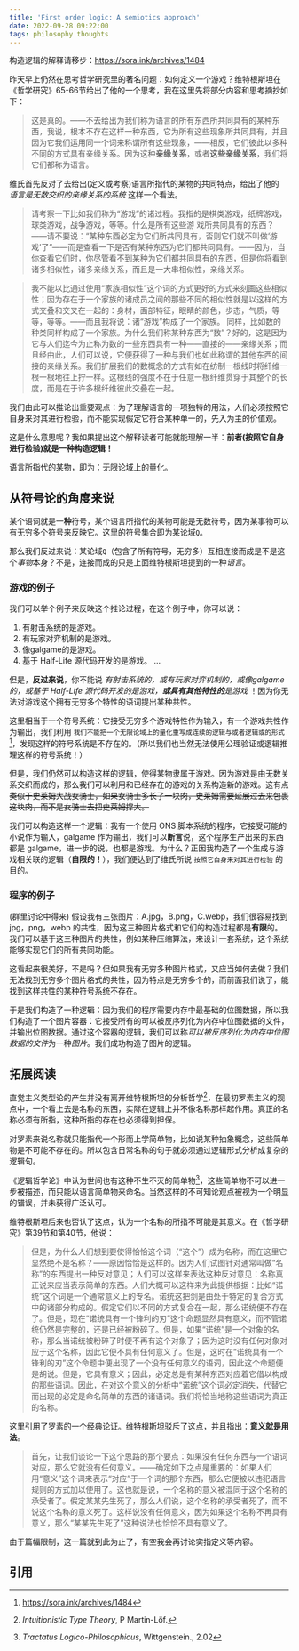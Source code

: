 ```yaml
---
title: 'First order logic: A semiotics approach'
date: 2022-09-28 09:22:00
tags: philosophy thoughts
---
```


构造逻辑的解释请移步：<https://sora.ink/archives/1484>

昨天早上仍然在思考哲学研究里的著名问题：如何定义一个游戏？维特根斯坦在《哲学研究》65-66节给出了他的一个思考，我在这里先将部分内容和思考摘抄如下：

> 这是真的。——不去给出为我们称为语言的所有东西所共同具有的某种东西，我说，根本不存在这样一种东西，它为所有这些现象所共同具有，并且因为它我们运用同一个词来称谓所有这些现象，——相反，它们彼此以多种不同的方式具有亲缘关系。因为这种**亲缘关系**，或者**这些亲缘关系**，我们将它们都称为语言。

维氏首先反对了去给出(定义或考察)语言所指代的某物的共同特点，给出了他的 _语言是无数交织的亲缘关系的系统_ 这样一个看法。

> 请考察一下比如我们称为“游戏”的诸过程。我指的是棋类游戏，纸牌游戏，球类游戏，战争游戏，等等。什么是所有这些游 戏所共同具有的东西？——请不要说：“某种东西必定为它们所共同具有，否则它们就不叫做‘游戏’了”——而是查看一下是否有某种东西为它们都共同具有。——因为，当你查看它们时，你尽管看不到某种为它们都共同具有的东西，但是你将看到诸多相似性，诸多亲缘关系，而且是一大串相似性，亲缘关系。

> 我不能以比通过使用“家族相似性”这个词的方式更好的方式来刻画这些相似性；因为存在于一个家族的诸成员之间的那些不同的相似性就是以这样的方式交叠和交叉在一起的：身材，面部特征，眼睛的颜色，步态，气质，等等，等等。——而且我将说：诸“游戏”构成了一个家族。 同样，比如数的种类同样构成了一个家族。为什么我们称某种东西为“数”？好的，这是因为它与人们迄今为止称为数的一些东西具有一种——直接的——亲缘关系；而且经由此，人们可以说，它便获得了一种与我们也如此称谓的其他东西的间接的亲缘关系。我们扩展我们的数概念的方式有如在纺制一根线时将纤维一根一根地往上拧一样。这根线的强度不在于任意一根纤维贯穿于其整个的长度，而是在于许多根纤维彼此交叠在一起。

我们由此可以推论出重要观点：为了理解语言的一项独特的用法，人们必须按照它自身来对其进行检验，而不能实现假定它符合某种单一的，先入为主的价值观。

这是什么意思呢？我如果提出这个解释读者可能就能理解一半：**前者(按照它自身进行检验)就是一种构造逻辑！**

语言所指代的某物，即为：无限论域上的量化。

## 从符号论的角度来说

某个语词就是一**种**符号，某个语言所指代的某物可能是无数符号，因为某事物可以有无穷多个符号来反映它。这里的符号集合即为某论域`Q`。

那么我们反过来说：某论域`Q`（包含了所有符号，无穷多）互相连接而成是不是这个*事物*本身？不是，连接而成的只是上面维特根斯坦提到的一种*语言*。

### 游戏的例子

我们可以举个例子来反映这个推论过程，在这个例子中，你可以说：

1. 有射击系统的是游戏。
2. 有玩家对弈机制的是游戏。
3. 像galgame的是游戏。
4. 基于 Half-Life 源代码开发的是游戏。
...

但是，**反过来说**，你不能说 _有射击系统的，或有玩家对弈机制的，或像galgame的，或基于 Half-Life 源代码开发的是游戏，**或具有其他特性的**是游戏_ ！因为你无法对游戏这个拥有无穷多个特性的语词提出某种共性。

这里相当于一个符号系统：它接受无穷多个游戏特性作为输入，有一个游戏共性作为输出，我们利用 `我们不能把一个无限论域上的量化重写成连续的逻辑与或者逻辑或的形式` [^1]，发现这样的符号系统是不存在的。（所以我们也当然无法使用公理验证或逻辑推理这样的符号系统！）

但是，我们仍然可以构造这样的逻辑，使得某物隶属于游戏。因为游戏是由无数关系交织而成的，那么我们可以利用和已经存在的游戏的关系构造新的游戏。~~这有点类似于史莱姆大战女骑士，如果女骑士多长了一块肉，史莱姆需要延展过去来包裹这块肉，而不是女骑士去把史莱姆撑大。~~

我们可以构造这样一个逻辑：我有一个使用 ONS 脚本系统的程序，它接受可能的小说作为输入，galgame 作为输出，我们可以**断言**说，这个程序生产出来的东西都是 galgame，进一步的说，也都是游戏。为什么？正因我构造了一个生成与游戏相关联的逻辑（**自限的！**），我们便达到了维氏所说 `按照它自身来对其进行检验` 的目的。

### 程序的例子

(群里讨论中得来) 假设我有三张图片：A.jpg，B.png，C.webp，我们很容易找到 jpg，png，webp 的共性，因为这三种图片格式和它们的构造过程都是**有限**的。我们可以基于这三种图片的共性，例如某种压缩算法，来设计一套系统，这个系统能够实现它们的所有共同功能。

这看起来很美好，不是吗？但如果我有无穷多种图片格式，又应当如何去做？我们无法找到无穷多个图片格式的共性，因为特点是无穷多个的，而前面我们说了，能找到这样共性的某种符号系统不存在。

于是我们构造了一种逻辑：因为我们的程序需要内存中最基础的位图数据，所以我们构造了一个图片容器：它接受所有的可以被反序列化为内存中位图数据的文件，并输出位图数据。通过这个容器的逻辑，我们可以称*可以被反序列化为内存中位图数据的文件*为一种*图片*。我们成功构造了图片的逻辑。

## 拓展阅读

直觉主义类型论的产生并没有离开维特根斯坦的分析哲学[^2]，在最初罗素主义的观点中，一个看上去是名称的东西，实际在逻辑上并不像名称那样起作用。真正的名称必须有所指，这种所指的存在也必须得到担保。

对罗素来说名称就只能指代一个形而上学简单物，比如说某种抽象概念，这些简单物是不可能不存在的。所以包含日常名称的句子就必须通过逻辑形式分析成复杂的逻辑句。

《逻辑哲学论》中认为世间也有这种不生不灭的简单物[^3]，这些简单物不可以进一步被描述，而只能以语言简单物来命名。当然这样的不可知论观点被视为一个明显的错误，并未获得广泛认可。

维特根斯坦后来也否认了这点，认为一个名称的所指不可能是其意义。在《哲学研究》第39节和第40节，他说：

> 但是，为什么人们想到要使得恰恰这个词（“这个”）成为名称，而在这里它显然绝不是名称？——原因恰恰是这样的。因为人们试图针对通常叫做“名称”的东西提出一种反对意见；人们可以这样来表达这种反对意见：名称真正说来应当表示简单的东西。人们大概可以这样来为此提供根据：比如“诺统”这个词是一个通常意义上的专名。诺统这把剑是由处于特定的复合方式中的诸部分构成的。假定它们以不同的方式复合在一起，那么诺统便不存在了。但是，现在“诺统具有一个锋利的刃”这个命题显然具有意义，而不管诺统仍然是完整的，还是已经被粉碎了。但是，如果“诺统”是一个对象的名称，那么当诺统被粉碎了时便不再有这个对象了；因为这时没有任何对象对应于这个名称，因此它便不具有任何意义了。但是，这时在“诺统具有一个锋利的刃”这个命题中便出现了一个没有任何意义的语词，因此这个命题便是胡说。但是，它具有意义；因此，必定总是有某种东西对应着它借以构成的那些语词。因此，在对这个意义的分析中“诺统”这个词必定消失，代替它而出现的必定是命名简单的东西的诸语词。我们将恰当地称这些语词为真正的名称。

这里引用了罗素的一个经典论证。维特根斯坦驳斥了这点，并且指出：**意义就是用法**。

> 首先，让我们谈论一下这个思路的那个要点：如果没有任何东西与一个语词对应，那么它就没有任何意义。——确定如下之点是重要的：如果人们用“意义”这个词来表示“对应”于一个词的那个东西，那么它便被以违犯语言规则的方式加以使用了。这也就是说，一个名称的意义被混同于这个名称的承受者了。假定某某先生死了，那么人们说，这个名称的承受者死了，而不说这个名称的意义死了。这样说没有任何意义，因为如果这个名称不再具有意义，那么“某某先生死了”这种说法也恰恰不具有意义了。

由于篇幅限制，这一篇就到此为止了，有空我会再讨论实指定义等内容。

## 引用

[^1]: https://sora.ink/archives/1484

[^2]: _Intuitionistic Type Theory_, P Martin-Löf.

[^3]: _Tractatus Logico-Philosophicus_, Wittgenstein., 2.02